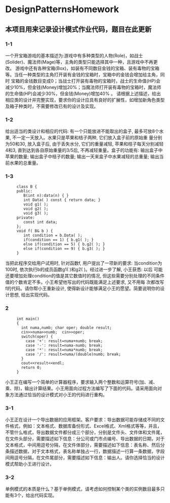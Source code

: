 # DesignPatternsHomework
## 本项目用来记录设计模式作业代码，题目在此更新
### 1-1
一个开宝箱游戏的基本描述为:游戏中有多种类型的人物(Role)，如战士(Solider)、魔法师(Mage)等，主角的类型只能选择其中一种，且游戏中不再更改。
游戏中还有各种宝箱(Box)，如装有不同数目金钱的宝箱、装有毒物的宝箱等。当任一种类型的主角打开装有金钱的宝箱时，宝箱中的金钱会增加给主角，同时
宝箱的金钱数目变成0；当战士打开装有毒物的宝箱时，战士的生命值(HP)会减少10%，但金钱(Money)增加20%；当魔法师打开装有毒物的宝箱时，魔法师
的生命值(HP)会减少30%，但金钱(Money)增加40% 。
请根据上述描述，给出相应类的设计并完整实现，要求你的设计应具有良好的扩展性，如增加新角色类型及箱子种类时，不需要修改已有的设计及实现。

### 1-2
给出适当的类设计和相应的代码:  有一个只能放进不能取出的盒子, 最多可放8个水果, 不一定一天放入。水果只是苹果和桔子两种, 它们放入盒子前的原始重
量分别为50和30, 放入盒子后, 由于丢失水分, 它们的重量减轻, 苹果和桔子每天分别减轻4和3, 直到达到各自原始重量的3/5后, 不再减轻重量。盒子的功能有: 
输出盒子中苹果的数量; 输出盒子中桔子的数量; 输出一天来盒子中水果减轻的总重量; 输出当前水果的总重量。

### 1-3
         class B {
         public: 
            B(int n):data(n) { }
            int Data( ) const { return data; }
            void g1( );
            void g2( );
            void g3( );
         private:  
            const int data;
         };
         void f( B& b ) {
            int condition = b.Data( );           
            if(condition == 1) { b.g1( ); }
            else if(condition == 5) { b.g2( ); }
            else if(condition == 9) { b.g3( ); }
         }

当把此程序交给用户试用时, 针对函数f, 用户提出了一项新的要求: 当condition为100时, 依次执行b的成员函数g1( )和g2( )。经过进一步了解, 小王获悉: 以后
可能还要增加处理condition的值是其它数值时的情况, 但这些需要分别处理的不同条件值的个数肯定不多。小王希望他写出的代码既能满足上述要求, 又不用每
次都改写f的代码。请你帮小王重新设计, 使得新设计能够满足小王的愿望。简要说明你的设计思想, 给出实现代码。

### 2
         int main()
         {
           int numa,numb; char oper; double result;
           cin>>numa>>numb;  cin>>oper;
           switch(oper) {
             case '+': result=numa+numb; break;
             case '-': result=numa-numb; break;
             case '*': result=numa*numb; break;
             case '/': result=numa/(double)numb; break;
           }
           cout<<result<<endl;
           return 0;
         }
小王正在编写一个简单的计算器程序，要求输入两个整数和运算符号(加、减、乘、除)，输出计算结果。小王用面向过程方法编写了下面的代码。请采用面向对象方法通过恰当的设计模式对小王的代码进行重构。

### 3-1
小王正在设计一个导出数据的应用框架。客户要求：导出数据可能存储成不同的文件格式，例如：文本格式、数据库备份形式、Excel格式、Xml格式等等，并且，不管什么格式，导出数据文件都分成三个部分，分别是文件头、文件体和文件尾，在文件头部分，需要描述如下信息：分公司或门市点编号、导出数据的日期，对于文本格式，中间用逗号分隔，在文件体部分，需要描述如下信息：表名称、然后分条描述数据，对于文本格式，表名称单独占一行，数据描述一行算一条数据，字段间用逗号分隔，在文件尾部分，需要描述如下信息：输出人。请你选择恰当的设计模式帮助小王进行设计。

### 3-2
单例模式的本质是什么？基于单例模式，请考虑如何控制某个类的实例数目最多只能有3个，给出代码实现。
